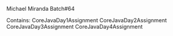 Michael Miranda
Batch#64


Contains:
CoreJavaDay1Assignment
CoreJavaDay2Assignment
CoreJavaDay3Assignment
CoreJavaDay4Assignment
